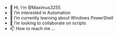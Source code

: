 - 👋 Hi, I’m @Maximus3255
- 👀 I’m interested in Automation
- 🌱 I’m currently learning about Windows PowerShell
- 💞️ I’m looking to collaborate on scripts 
- 📫 How to reach me ...

<!---
Maximus3255/Maximus3255 is a ✨ special ✨ repository because its `README.md` (this file) appears on your GitHub profile.
You can click the Preview link to take a look at your changes.
--->
